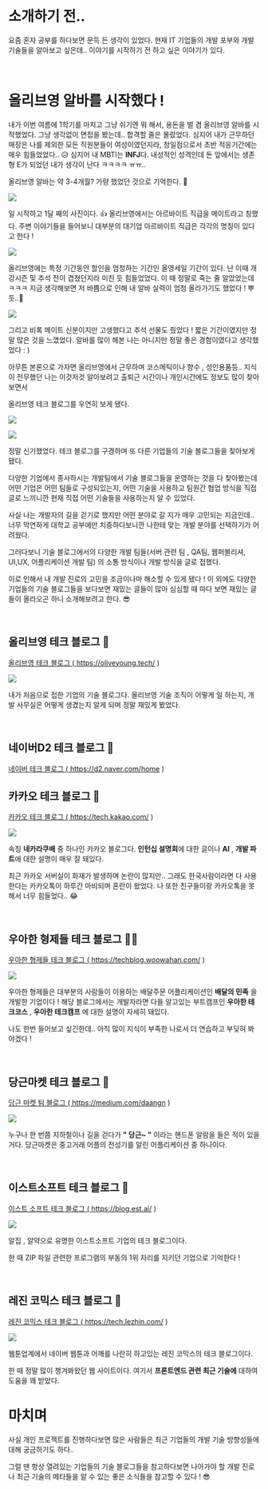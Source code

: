 # 소개하기 전..

요즘 혼자 공부를 하다보면 문득 든 생각이 있었다.
현재 IT 기업들의 개발 포부와 개발 기술들을 알아보고 싶은데.. 이야기를 시작하기 전 하고 싶은 이야기가 있다.

<br>

# 올리브영 알바를 시작했다 !

내가 이번 여름에 1학기를 마치고 그냥 쉬기엔 뭐 해서, 
용돈을 벌 겸 올리브영 알바를 시작했었다. 그냥 생각없이 면접을 봤는데.. 합격할 줄은 몰랐었다.
심지어 내가 근무하던 매장은 나를 제외한 모든 직원분들이 여성이였던지라, 청일점으로서
초반 적응기간에는 매우 힘들었었다.. 😥 심지어 내 MBTI는 **INFJ**다. 내성적인 성격인데
돈 앞에서는 생존형 E가 되었던 내가 생각이 난다 ㅋㅋㅋㅋ ㅠㅠ..

올리브영 알바는 약 3-4개월? 가량 했었던 것으로 기억한다. 🙂

![](https://velog.velcdn.com/images/jaepal/post/5a51055e-fe80-49b1-b956-4b46377e8933/image.jpg)

일 시작하고 1달 째의 사진이다. 👍
올리브영에서는 아르바이트 직급을 메이트라고 칭했다.
주변 이야기들을 들어보니 대부분의 대기업 아르바이트 직급은 각각의 명칭이 있다고 한다 !

![](https://velog.velcdn.com/images/jaepal/post/225779af-a4b3-4a15-97f8-f0554beab97d/image.jpg)

올리브영에는 특정 기간동안 할인을 엄청하는 기간인 올영세일 기간이 있다.
난 이때 개강시즌 및 추석 전이 겹쳤던지라 미친 듯 힘들었었다. 
이 때 정말로 죽는 줄 알았었는데 ㅋㅋㅋ
지금 생각해보면 저 바쁨으로 인해 내 알바 실력이 엄청 올라가기도 했었다 ! 뿌듯..🤭

![](https://velog.velcdn.com/images/jaepal/post/8d810dd2-ba0b-4043-a1fe-e46d1b12c21e/image.jpg)

그리고 비록 메이트 신분이지만 고생했다고 추석 선물도 줬었다 !
짧은 기간이였지만 정말 많은 것을 느꼈었다. 알바를 많이 해본 나는 아니지만 
정말 좋은 경험이였다고 생각했었다 : )

아무튼 본론으로 가자면 올리브영에서 근무하며 코스메틱이나 향수 , 성인용품등.. 지식이 전무했던 나는 이것저것 알아보려고 출퇴근 시간이나 개인시간에도 정보도 많이 찾아보면서

올리브영 테크 블로그를 우연히 보게 됐다.

![](https://velog.velcdn.com/images/jaepal/post/4b930b95-1f45-484e-9fd9-73b5957c9e73/image.png)

![](https://velog.velcdn.com/images/jaepal/post/92cd3e89-2e14-4158-aea2-d448d520c2f6/image.png)


정말 신기했었다. 
테크 블로그를 구경하며 또 다른 기업들의 기술 블로그들을 찾아보게 됐다.

다양한 기업에서 종사하시는 개발팀에서 기술 블로그들을 운영하는 것을 다 찾아봤는데
어떤 기업은 어떤 팀들로 구성되있는지, 어떤 기술을 사용하고 팀원간 협업 방식을 직접 글로
느끼니깐 현재 직접 어떤 기술들을 사용하는지 알 수 있었다.

사실 나는 개발자의 길을 걷기로 했지만 어떤 분야로 갈 지가 매우 고민되는 지금인데..
너무 막연하게 대학교 공부에만 치중하다보니깐 나한테 맞는 개발 분야를 선택하기가 어려웠다.

그러다보니 기술 블로그에서의 다양한 개발 팀들(서버 관련 팀 , QA팀, 웹퍼블리셔, UI,UX, 어플리케이션 개발 팀) 의 소통 방식이나 개발 방식을 글로 접했다. 

이로 인해서 내 개발 진로의 고민을 조금이나마 해소할 수 있게 됐다 !
이 외에도 다양한 기업들의 기술 블로그들을 보다보면 재밌는 글들이 많아 심심할 때 마다 보면
재밌는 글들이 올라오곤 하니 소개해보려고 한다. 😎


<br>

## 올리브영 테크 블로그 🥗

<a href="https://oliveyoung.tech/"> 올리브영 테크 블로그 ( https://oliveyoung.tech/ ) </a>

![](https://velog.velcdn.com/images/jaepal/post/0a94a6f5-eaf6-496c-a5a8-25d17e98c77a/image.png)


내가 처음으로 접한 기업의 기술 블로그다.
올리브영 기술 조직이 어떻게 일 하는지, 개발 사무실은 어떻게 생겼는지 알게 되며
정말 재밌게 봤었다.

<br>

## 네이버D2 테크 블로그 📗

<a href="https://d2.naver.com/home">네이버 테크 블로그 ( https://d2.naver.com/home )</a>



## 카카오 테크 블로그 🍫

<a href="https://tech.kakao.com/">카카오 테크 블로그 ( https://tech.kakao.com/ )</a>

![](https://velog.velcdn.com/images/jaepal/post/b44f9d4b-de93-4364-9257-b9689428d290/image.png)


속칭 **네카라쿠배** 중 하나인 카카오 블로그다.
**인턴십 설명회**에 대한 글이나 **AI** , **개발 파트**에 대한 설명이 매우 잘 돼있다.

최근 카카오 서버실이 화재가 발생하며 논란이 많지만.. 그래도 한국사람이라면 다 사용한다는
카카오톡이 하루간 마비되며 혼란이 왔었다. 
나 또한 친구들이랑 카카오톡을 못해서 너무 힘들었다.. 😂


<br>

## 우아한 형제들 테크 블로그 🚴‍♀️

<a href="https://techblog.woowahan.com/">우아한 형제들 테크 블로그 ( https://techblog.woowahan.com/ )</a>

![](https://velog.velcdn.com/images/jaepal/post/41bbac33-4ada-493a-af17-7b29f160c304/image.png)


우아한 형제들은 대부분의 사람들이 이용하는 배달주문 어플리케이션인 **배달의 민족**
을 개발한 기업이다 ! 해당 블로그에서는 개발자라면 다들 알고있는 부트캠프인
**우아한 테크코스** , **우아한 테크캠프** 에 대한 설명이 자세히 돼있다.

나도 한번 들어보고 싶긴한데.. 아직 많이 지식이 부족한 나로서 더 연습하고 부딪혀 봐야겠다 !

<br>

## 당근마켓 테크 블로그 🥕

<a href="https://medium.com/daangn"> 당근 마켓 팀 블로그 ( https://medium.com/daangn ) </a>

![](https://velog.velcdn.com/images/jaepal/post/1c485168-740a-43b8-8e2b-d505002850db/image.png)

누구나 한 번쯤 지하철이나 길을 걷다가 **" 당근~ "** 이라는 핸드폰 알람을 들은 적이 있을 거다. 당근마켓은 중고거래 어플의 전성기를 알린 어플리케이션 중 하나이다.

<br>

## 이스트소프트 테크 블로그 🥚

<a href="https://blog.est.ai/"> 이스트 소프트 테크 블로그 ( https://blog.est.ai/ )</a>

![](https://velog.velcdn.com/images/jaepal/post/cd5bb63b-94f5-400f-968f-4a8314b7076d/image.png)


알집 , 알약으로 유명한 이스트소프트 기업의 테크 블로그이다.

한 때 ZIP 파일 관련한 프로그램의 부동의 1위 자리를 지키던 기업으로 기억한다 !

<br>

## 레진 코믹스 테크 블로그 🐶

<a href="https://tech.lezhin.com/">레진 코믹스 테크 블로그 ( https://tech.lezhin.com/ )</a>

![](https://velog.velcdn.com/images/jaepal/post/4fb125ba-1a0c-4f38-a457-b034b47dfa62/image.png)


웹툰업계에서 네이버 웹툰과 어깨를 나란히 하고있는 레진 코믹스의 테크 블로그이다.

한 때 정말 많이 챙겨봐왔던 웹 사이트이다. 여기서 **프론트엔드 관련 최근 기술에** 대하여 도움을 꽤 받았다.



# 마치며

사실 개인 프로젝트를 진행하다보면 많은 사람들은 최근 기업들의 개발 기술 방향성들에 대해 궁금하기도 하다..

그럴 땐 항상 열려있는 기업들의 기술 블로그들을 참고하다보면 나아가야 할 개발 진로나 최근 기술의 메타들을 알 수 있는 좋은 소식들을 참고할 수 있다 ! 😎

